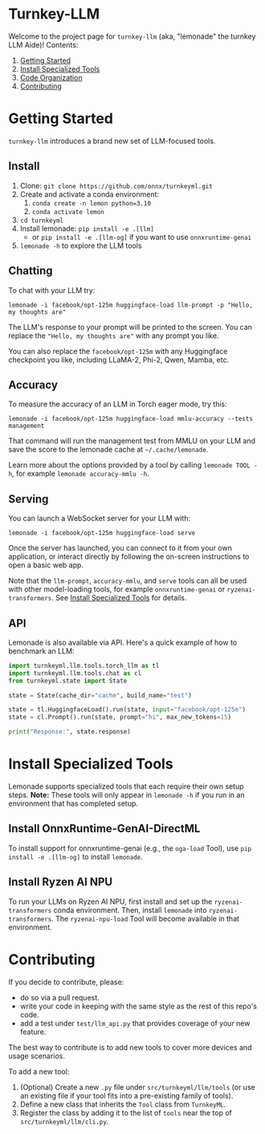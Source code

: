 # Turnkey-LLM

Welcome to the project page for `turnkey-llm` (aka, "lemonade" the turnkey LLM Aide)!
Contents:

1. [Getting Started](#getting-started)
1. [Install Specialized Tools](#install-specialized-tools)
1. [Code Organization](#code-organization)
1. [Contributing](#contributing)

# Getting Started

`turnkey-llm` introduces a brand new set of LLM-focused tools. 

## Install

1. Clone: `git clone https://github.com/onnx/turnkeyml.git`
1. Create and activate a conda environment:
    1. `conda create -n lemon python=3.10`
    1. `conda activate lemon`
1. `cd turnkeyml`
1. Install lemonade: `pip install -e .[llm]`
    - or `pip install -e .[llm-og]` if you want to use `onnxruntime-genai`
1. `lemonade -h` to explore the LLM tools

## Chatting

To chat with your LLM try:

`lemonade -i facebook/opt-125m huggingface-load llm-prompt -p "Hello, my thoughts are"`

The LLM's response to your prompt will be printed to the screen. You can replace the `"Hello, my thoughts are"` with any prompt you like.

You can also replace the `facebook/opt-125m` with any Huggingface checkpoint you like, including LLaMA-2, Phi-2, Qwen, Mamba, etc.

## Accuracy

To measure the accuracy of an LLM in Torch eager mode, try this:

`lemonade -i facebook/opt-125m huggingface-load mmlu-accuracy --tests management`

That command will run the management test from MMLU on your LLM and save the score to the lemonade cache at `~/.cache/lemonade`. 

Learn more about the options provided by a tool by calling `lemonade TOOL -h`, for example `lemonade accuracy-mmlu -h`.

## Serving

You can launch a WebSocket server for your LLM with:

`lemonade -i facebook/opt-125m huggingface-load serve`

Once the server has launched, you can connect to it from your own application, or interact directly by following the on-screen instructions to open a basic web app.

Note that the `llm-prompt`, `accuracy-mmlu`, and `serve` tools can all be used with other model-loading tools, for example `onnxruntime-genai` or `ryzenai-transformers`. See [Install Specialized Tools](#install-specialized-tools) for details.

## API

Lemonade is also available via API. Here's a quick example of how to benchmark an LLM:

```python
import turnkeyml.llm.tools.torch_llm as tl
import turnkeyml.llm.tools.chat as cl
from turnkeyml.state import State

state = State(cache_dir="cache", build_name="test")

state = tl.HuggingfaceLoad().run(state, input="facebook/opt-125m")
state = cl.Prompt().run(state, prompt="hi", max_new_tokens=15)

print("Response:", state.response)
```

# Install Specialized Tools

Lemonade supports specialized tools that each require their own setup steps. **Note:** These tools will only appear in `lemonade -h` if you run in an environment that has completed setup.

## Install OnnxRuntime-GenAI-DirectML

To install support for onnxruntime-genai (e.g., the `oga-load` Tool), use `pip install -e .[llm-og]` to install `lemonade`.

## Install Ryzen AI NPU

To run your LLMs on Ryzen AI NPU, first install and set up the `ryzenai-transformers` conda environment. Then, install `lemonade` into `ryzenai-transformers`. The `ryzenai-npu-load` Tool will become available in that environment.

# Contributing

If you decide to contribute, please:

- do so via a pull request.
- write your code in keeping with the same style as the rest of this repo's code.
- add a test under `test/llm_api.py` that provides coverage of your new feature.

The best way to contribute is to add new tools to cover more devices and usage scenarios.

To add a new tool:

1. (Optional) Create a new `.py` file under `src/turnkeyml/llm/tools` (or use an existing file if your tool fits into a pre-existing family of tools).
1. Define a new class that inherits the `Tool` class from `TurnkeyML`.
1. Register the class by adding it to the list of `tools` near the top of `src/turnkeyml/llm/cli.py`.
